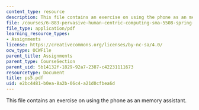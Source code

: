 ```yaml
---
content_type: resource
description: This file contains an exercise on using the phone as an memory assistant.
file: /courses/6-883-pervasive-human-centric-computing-sma-5508-spring-2006/e2bc4481b0ea8a2b06c4a21d0cfbea6d_ps5.pdf
file_type: application/pdf
learning_resource_types:
- Assignments
license: https://creativecommons.org/licenses/by-nc-sa/4.0/
ocw_type: OCWFile
parent_title: Assignments
parent_type: CourseSection
parent_uid: 5b14132f-1829-92a7-2387-c42231111673
resourcetype: Document
title: ps5.pdf
uid: e2bc4481-b0ea-8a2b-06c4-a21d0cfbea6d
---
```

This file contains an exercise on using the phone as an memory assistant.